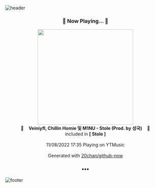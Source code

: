 ![header](https://capsule-render.vercel.app/api?type=wave&height=170&section=header&text=Hi.%20I'm%20SHIFT&fontColor=090707&fontAlignX=45&fontAlignY=65&fontSize=100)

<h3 align="center">🎵 Now Playing... 🎵</h3>
<p align="center">
  <a href="https://music.youtube.com/watch?v=m4E09NguHKQ">
    <img width="300" src="https://lh3.googleusercontent.com/9v45Qs0NBzKaSnJC3ZjTdjYJf6psdI6lvAogRjT3YeZEsbOcp4ijZpYbBBa26-4Ib1h7jJ6dEkV86sg">
  </a>
  <br>
  🎵&nbsp&nbsp&nbsp <b>Veiniyfl, Chillin Homie 및 M1NU - Stole (Prod. by 성국)</b> &nbsp&nbsp&nbsp🎵
  <br>
  included in <b>[ Stole ]</b>
  
  <br />
  <br />
  11/08/2022 17:35 Playing on YTMusic
  <br />
  <br />
  Generated with <a href="https://github.com/20chan/github-now">20chan/github-now</a>
</p>

<h3 align="center">•••</h3>

![footer](https://capsule-render.vercel.app/api?type=wave&height=150&section=footer)
